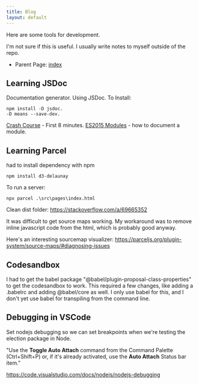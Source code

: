 ```yaml
---
title: Blog
layout: default
---
```


Here are some tools for development.

I'm not sure if this is useful. I usually write notes to myself outside of the repo. 

* Parent Page: [index](index.md)

## Learning JSDoc

Documentation generator. Using JSDoc. 
To Install: 

    npm install -D jsdoc. 
    -D means --save-dev.

[Crash Course](https://www.youtube.com/watch?v=YK-GurROGIg) - First 8 minutes.
[ES2015 Modules](https://jsdoc.app/howto-es2015-modules.html) - how to document a module.

## Learning Parcel

had to install dependency with npm

    npm install d3-delaunay

To run a server:

    npx parcel .\src\pages\index.html

Clean dist folder:
https://stackoverflow.com/a/69665352

It was difficult to get source maps working. My workaround was to remove inline javascript code from the html, which is probably good anyway. 

Here's an interesting sourcemap visualizer: https://parceljs.org/plugin-system/source-maps/#diagnosing-issues

## Codesandbox
I had to get the babel package "@babel/plugin-proposal-class-properties" to get the codesandbox to work. This required a few changes, like adding a .babelrc and adding @babel/core as well. I only use babel for this, and I don't yet use babel for transpiling from the command line.

## Debugging in VSCode

Set nodejs debugging so we can set breakpoints when we're testing the election package in Node.

"Use the **Toggle Auto Attach** command from the Command Palette (Ctrl+Shift+P) or, if it's already activated, use the **Auto Attach** Status bar item."

https://code.visualstudio.com/docs/nodejs/nodejs-debugging